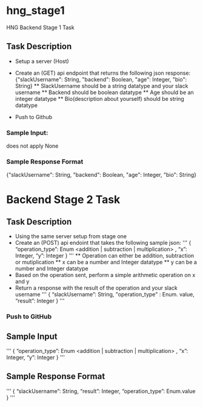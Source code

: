 # hng_stage1
HNG Backend Stage 1 Task

## Task Description
* Setup a server (Host)

* Create an (GET) api endpoint that returns the following json response: {"slackUsername": String, "backend": Boolean, "age": Integer, "bio": String}
** SlackUsername should be a string datatype and your slack username
** Backend should be boolean datatype
** Age should be an integer datatype
** Bio(description about yourself) should be string datatype

* Push to Github

### Sample Input:
does not apply None

### Sample Response Format
{"slackUsername": String,
"backend": Boolean,
"age": Integer,
"bio": String}



# Backend Stage 2 Task

## Task Description
* Using the same server setup from stage one
* Create an (POST) api endoint that takes the following sample json:
'''
{ “operation_type”: Enum <addition | subtraction | multiplication> , “x”: Integer, “y”: Integer }
'''
** Operation can either be addition, subtraction or mutiplication
** x can be a number and Integer datatype
** y can be a number and Integer datatype
* Based on the operation sent, perform a simple arithmetic operation on x and y
* Return a response with the result of the operation and your slack username
'''
{ “slackUsername”: String,
"operation_type" : Enum. value,
“result”: Integer }
'''

### Push to GitHub

## Sample Input
'''
{ “operation_type”: Enum <addition | subtraction | multiplication> ,
“x”: Integer,
“y”: Integer }
'''

## Sample Response Format
'''
{ “slackUsername”: String,
“result”: Integer,
“operation_type”: Enum.value }
'''
